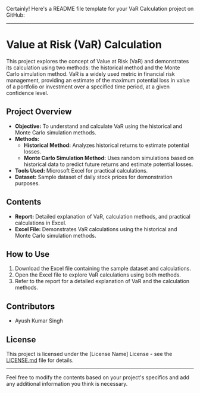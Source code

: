 Certainly! Here's a README file template for your VaR Calculation project on GitHub:

---

# Value at Risk (VaR) Calculation

This project explores the concept of Value at Risk (VaR) and demonstrates its calculation using two methods: the historical method and the Monte Carlo simulation method. VaR is a widely used metric in financial risk management, providing an estimate of the maximum potential loss in value of a portfolio or investment over a specified time period, at a given confidence level.

## Project Overview

- **Objective:** To understand and calculate VaR using the historical and Monte Carlo simulation methods.
- **Methods:**
  - **Historical Method:** Analyzes historical returns to estimate potential losses.
  - **Monte Carlo Simulation Method:** Uses random simulations based on historical data to predict future returns and estimate potential losses.
- **Tools Used:** Microsoft Excel for practical calculations.
- **Dataset:** Sample dataset of daily stock prices for demonstration purposes.

## Contents

- **Report:** Detailed explanation of VaR, calculation methods, and practical calculations in Excel.
- **Excel File:** Demonstrates VaR calculations using the historical and Monte Carlo simulation methods.

## How to Use

1. Download the Excel file containing the sample dataset and calculations.
2. Open the Excel file to explore VaR calculations using both methods.
3. Refer to the report for a detailed explanation of VaR and the calculation methods.

## Contributors

- Ayush Kumar Singh

## License

This project is licensed under the [License Name] License - see the [LICENSE.md](LICENSE.md) file for details.

---

Feel free to modify the contents based on your project's specifics and add any additional information you think is necessary.
